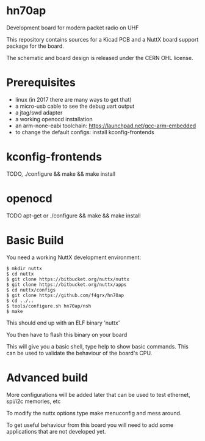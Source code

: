 # hn70ap
Development board for modern packet radio on UHF

This repository contains sources for a Kicad PCB and a NuttX board support package for the board.

The schematic and board design is released under the CERN OHL license.

Prerequisites
=============
 * linux (in 2017 there are many ways to get that)
 * a micro-usb cable to see the debug uart output
 * a jtag/swd adapter
 * a working openocd installation
 * an arm-none-eabi toolchain: https://launchpad.net/gcc-arm-embedded
 * to change the default configs: install kconfig-frontends
 
kconfig-frontends
=================
TODO, ./configure && make && make install

openocd
=======
TODO apt-get or ./configure && make && make install

Basic Build
===========
You need a working NuttX development environment:

```
$ mkdir nuttx
$ cd nuttx
$ git clone https://bitbucket.org/nuttx/nuttx
$ git clone https://bitbucket.org/nuttx/apps
$ cd nuttx/configs
$ git clone https://github.com/f4grx/hn70ap
$ cd ../..
$ tools/configure.sh hn70ap/nsh
$ make
```
This should end up with an ELF binary 'nuttx'

You then have to flash this binary on your board

This will give you a basic shell, type help to show basic commands. This can be used to validate the behaviour of the board's CPU.

Advanced build
==============
More configurations will be added later that can be used to test ethernet, spi/i2c memories, etc

To modify the nuttx options type make menuconfig and mess around.

To get useful behaviour from this board you will need to add some applications that are not developed yet.
